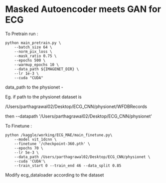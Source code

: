 # Masked Autoencoder meets GAN for ECG

To Pretrain run :

```
python main_pretrain.py \
    --batch_size 64 \
    --norm_pix_loss \
    --mask_ratio 0.75 \
    --epochs 500 \
    --warmup_epochs 10 \
    --data_path ${IMAGENET_DIR} \
    --lr 1e-3 \
    --cuda "CUDA"

```

data_path to the physionet -

Eg. if path to the physionet dataset is

/Users/parthagrawal02/Desktop/ECG_CNN/physionet/WFDBRecords

then --datapath '/Users/parthagrawal02/Desktop/ECG_CNN/physionet'

To Finetune :

```
python /kaggle/working/ECG_MAE/main_finetune.py\
    --model vit_1dcnn \
    --finetune '/checkpoint-360.pth' \
    --epochs 70 \
    --lr 5e-3 \
    --data_path /Users/parthagrawal02/Desktop/ECG_CNN/physionet \
    --cuda 'CUDA'\
    --train_start 0 --train_end 46 --data_split 0.85
```

Modify ecg_dataloader according to the dataset
